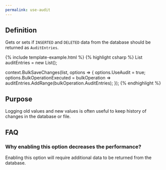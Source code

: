 ```yaml
---
permalink: use-audit
---
```


## Definition
Gets or sets if `INSERTED` and `DELETED` data from the database should be returned as `AuditEntries`.

{% include template-example.html %} 
{% highlight csharp %}
List<AuditEntry> auditEntries = new List<AuditEntry>();

context.BulkSaveChanges(list, options =>
{
	options.UseAudit = true;
	options.BulkOperationExecuted = bulkOperation => auditEntries.AddRange(bulkOperation.AuditEntries);
});
{% endhighlight %}

## Purpose
Logging old values and new values is often useful to keep history of changes in the database or file.

## FAQ

### Why enabling this option decreases the performance?
Enabling this option will require additional data to be returned from the database.